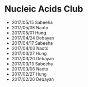# Nucleic Acids Club

 + 2017/05/15 Sabeeha
 + 2017/05/08 Naoto
 + 2017/05/01 Hung
 + 2017/04/24 Debayan
 + 2017/04/17 Sabeeha
 + 2017/04/03 Naoto
 + 2017/03/27 Hung
 + 2017/03/20 Debayan
 + 2017/03/13 Sabeeha
 + 2017/03/06 Naoto
 + 2017/02/27 Hung
 + 2017/02/20 Debayan
